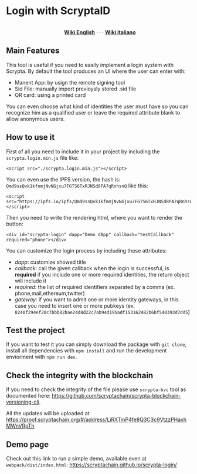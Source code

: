# Login with ScryptaID

<p><a href="https://camo.githubusercontent.com/4e892209b4b1e2d1a773ec97e544a92f068a6f0b/68747470733a2f2f6d69726f2e6d656469756d2e636f6d2f6d61782f333136382f312a31674778414b57714b5135577a635170755f766932412e6a706567" target="_blank" rel="noopener noreferrer"><img style="display: block; margin-left: auto; margin-right: auto;" src="https://camo.githubusercontent.com/4e892209b4b1e2d1a773ec97e544a92f068a6f0b/68747470733a2f2f6d69726f2e6d656469756d2e636f6d2f6d61782f333136382f312a31674778414b57714b5135577a635170755f766932412e6a706567" alt="" data-canonical-src="https://miro.medium.com/max/3168/1*1gGxAKWqKQ5WzcQpu_vi2A.jpeg" /></a></p>
<p style="text-align: center;">&nbsp;&nbsp;<a title="English &mdash; Scrypta Wiki" href="https://en.scrypta.wiki" target="_blank" rel="nofollow noopener"><strong>Wiki English</strong></a>&nbsp;&middot; &middot; &middot;&nbsp;<a title="Italiano &mdash; Scrypta Wiki" href="https://it.scrypta.wiki" target="_blank" rel="nofollow noopener"><strong>Wiki italiano</strong></a></p>

## Main Features

This tool is useful if you need to easily implement a login system with Scrypta. By default the tool produces an UI where the user can enter with:

- Manent App: by usign the remote signing tool
- Sid File: manually import previoysly stored .sid file
- QR card: using a printed card

You can even choose what kind of identities the user must have so you can recognize him as a qualified user or leave the required attribute blank to allow anonymous users.

## How to use it

First of all you need to include it in your project by including the `scrypta.login.min.js` file like:

```
<script src="./scrypta.login.min.js"></script>
```

You can even use the IPFS version, the hash is: `Qmd9ssQvk1kfnmjNvNGjxu7FGTS6TxRJNSd8PA7qRnhsnQ` like this:

```
<script src="https://ipfs.io/ipfs/Qmd9ssQvk1kfnmjNvNGjxu7FGTS6TxRJNSd8PA7qRnhsnQ"></script>
```

Then you need to write the rendering html, where you want to render the button:

```
<div id="scrypta-login" dapp="Demo dApp" callback="testCallback" required="phone"></div>
```

You can customize the login process by including these attributes:
- _dapp_: customize showed title
- _callback_: call the given callback when the login is successful, is **required** if you include one or more required identities, the return object will include it
- _required_: the list of required identifiers separated by a comma (ex. phone,mail,ethereum,twitter)
- _gateway_: if you want to admit one or more identity gateways, in this case you need to insert one or more pubkeys (ex. `0240f294ef20c7bbb82bae24d8d22c7ab94d195adf153162482b6bf540393d7dd5`)

## Test the project

If you want to test it you can simply download the package with `git clone`, install all dependencies with `npm install` and run the development enviorment with `npm run dev`.

## Check the integrity with the blockchain

If you need to check the integrity of the file please use `scrypta-bvc` tool as documented here: https://github.com/scryptachain/scrypta-blockchain-versioning-cli.

All the updates will be uploaded at https://proof.scryptachain.org/#/address/LiRXTmP4fe8Q3C3c9VtzzPHaxhMWnVRpTh

## Demo page

Check out this link to run a simple demo, available even at `webpack/dist/index.html`: 
https://scryptachain.github.io/scrypta-login/
